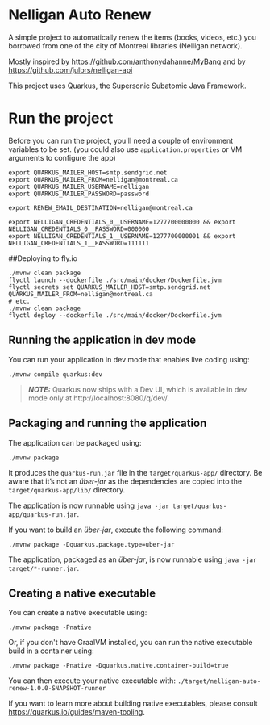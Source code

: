#  Nelligan Auto Renew

A simple project to automatically renew the items (books, videos, etc.) you borrowed from one of the city of Montreal libraries (Nelligan network).

Mostly inspired by https://github.com/anthonydahanne/MyBanq and by https://github.com/julbrs/nelligan-api

This project uses Quarkus, the Supersonic Subatomic Java Framework.


# Run the project

Before you can run the project, you'll need a couple of environment variables to be set. (you could also use `application.properties` or VM arguments to configure the app)

```shell
export QUARKUS_MAILER_HOST=smtp.sendgrid.net
export QUARKUS_MAILER_FROM=nelligan@montreal.ca
export QUARKUS_MAILER_USERNAME=nelligan
export QUARKUS_MAILER_PASSWORD=password

export RENEW_EMAIL_DESTINATION=nelligan@montreal.ca

export NELLIGAN_CREDENTIALS_0__USERNAME=1277700000000 && export NELLIGAN_CREDENTIALS_0__PASSWORD=000000
export NELLIGAN_CREDENTIALS_1__USERNAME=1277700000001 && export NELLIGAN_CREDENTIALS_1__PASSWORD=111111
```

##Deploying to fly.io

```shell
./mvnw clean package
flyctl launch --dockerfile ./src/main/docker/Dockerfile.jvm
flyctl secrets set QUARKUS_MAILER_HOST=smtp.sendgrid.net QUARKUS_MAILER_FROM=nelligan@montreal.ca
# etc.
./mvnw clean package
flyctl deploy --dockerfile ./src/main/docker/Dockerfile.jvm
```


## Running the application in dev mode

You can run your application in dev mode that enables live coding using:
```shell script
./mvnw compile quarkus:dev
```

> **_NOTE:_**  Quarkus now ships with a Dev UI, which is available in dev mode only at http://localhost:8080/q/dev/.

## Packaging and running the application

The application can be packaged using:
```shell script
./mvnw package
```
It produces the `quarkus-run.jar` file in the `target/quarkus-app/` directory.
Be aware that it’s not an _über-jar_ as the dependencies are copied into the `target/quarkus-app/lib/` directory.

The application is now runnable using `java -jar target/quarkus-app/quarkus-run.jar`.

If you want to build an _über-jar_, execute the following command:
```shell script
./mvnw package -Dquarkus.package.type=uber-jar
```

The application, packaged as an _über-jar_, is now runnable using `java -jar target/*-runner.jar`.

## Creating a native executable

You can create a native executable using: 
```shell script
./mvnw package -Pnative
```

Or, if you don't have GraalVM installed, you can run the native executable build in a container using: 
```shell script
./mvnw package -Pnative -Dquarkus.native.container-build=true
```

You can then execute your native executable with: `./target/nelligan-auto-renew-1.0.0-SNAPSHOT-runner`

If you want to learn more about building native executables, please consult https://quarkus.io/guides/maven-tooling.


